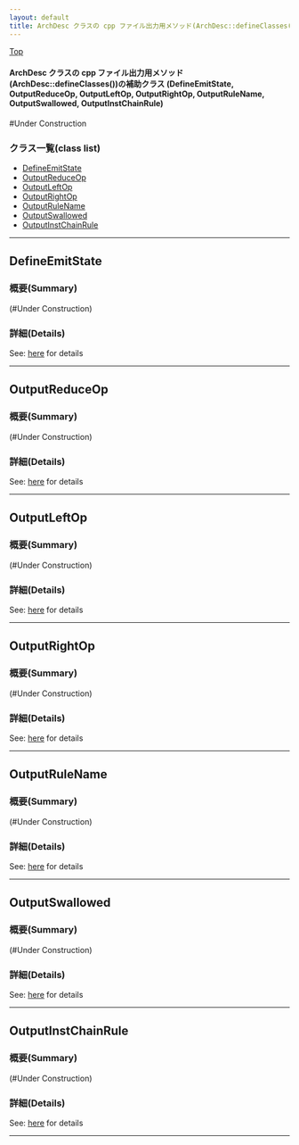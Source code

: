 ```yaml
---
layout: default
title: ArchDesc クラスの cpp ファイル出力用メソッド(ArchDesc::defineClasses())の補助クラス (DefineEmitState, OutputReduceOp, OutputLeftOp, OutputRightOp, OutputRuleName, OutputSwallowed, OutputInstChainRule)
---
```

[Top](../index.html)

#### ArchDesc クラスの cpp ファイル出力用メソッド(ArchDesc::defineClasses())の補助クラス (DefineEmitState, OutputReduceOp, OutputLeftOp, OutputRightOp, OutputRuleName, OutputSwallowed, OutputInstChainRule)

#Under Construction


### クラス一覧(class list)

  * [DefineEmitState](#noVLhoCSET)
  * [OutputReduceOp](#noBuDpoCC0)
  * [OutputLeftOp](#nom_UHD6cg)
  * [OutputRightOp](#noTAI1Z-On)
  * [OutputRuleName](#noYQd5X0vK)
  * [OutputSwallowed](#nojN3O7ILd)
  * [OutputInstChainRule](#nod5GkEdAS)


---
## <a name="noVLhoCSET" id="noVLhoCSET">DefineEmitState</a>

### 概要(Summary)
(#Under Construction)



### 詳細(Details)
See: [here](../doxygen/classDefineEmitState.html) for details

---
## <a name="noBuDpoCC0" id="noBuDpoCC0">OutputReduceOp</a>

### 概要(Summary)
(#Under Construction)



### 詳細(Details)
See: [here](../doxygen/classOutputReduceOp.html) for details

---
## <a name="nom_UHD6cg" id="nom_UHD6cg">OutputLeftOp</a>

### 概要(Summary)
(#Under Construction)



### 詳細(Details)
See: [here](../doxygen/classOutputLeftOp.html) for details

---
## <a name="noTAI1Z-On" id="noTAI1Z-On">OutputRightOp</a>

### 概要(Summary)
(#Under Construction)



### 詳細(Details)
See: [here](../doxygen/classOutputRightOp.html) for details

---
## <a name="noYQd5X0vK" id="noYQd5X0vK">OutputRuleName</a>

### 概要(Summary)
(#Under Construction)



### 詳細(Details)
See: [here](../doxygen/classOutputRuleName.html) for details

---
## <a name="nojN3O7ILd" id="nojN3O7ILd">OutputSwallowed</a>

### 概要(Summary)
(#Under Construction)



### 詳細(Details)
See: [here](../doxygen/classOutputSwallowed.html) for details

---
## <a name="nod5GkEdAS" id="nod5GkEdAS">OutputInstChainRule</a>

### 概要(Summary)
(#Under Construction)



### 詳細(Details)
See: [here](../doxygen/classOutputInstChainRule.html) for details

---

